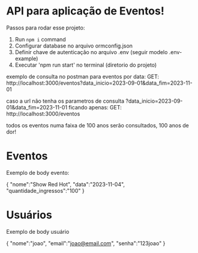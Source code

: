 # API para aplicação de Eventos!

Passos para rodar esse projeto:

1. Run `npm i` command
2. Configurar database no arquivo ormconfig.json
3. Definir chave de autenticação no arquivo .env (seguir modelo .env-example)
4. Executar 'npm run start' no terminal (diretorio do projeto)

exemplo de consulta no postman para eventos por data:
GET: http://localhost:3000/eventos?data_inicio=2023-09-01&data_fim=2023-11-01

caso a url não tenha os parametros de consulta ?data_inicio=2023-09-01&data_fim=2023-11-01
ficando apenas: GET: http://localhost:3000/eventos

todos os eventos numa faixa de 100 anos serão consultados, 100 anos de dor!

# Eventos

Exemplo de body evento:

{
"nome":"Show Red Hot",
"data":"2023-11-04",
"quantidade_ingressos":"100"
}

# Usuários

Exemplo de body usuário

{
"nome":"joao",
"email":"joao@email.com",
"senha":"123joao"
}
